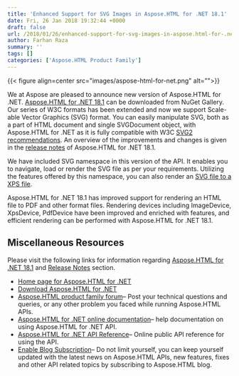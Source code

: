 ```yaml
---
title: 'Enhanced Support for SVG Images in Aspose.HTML for .NET 18.1'
date: Fri, 26 Jan 2018 19:32:44 +0000
draft: false
url: /2018/01/26/enhanced-support-for-svg-images-in-aspose.html-for-.net-18.1/
author: Farhan Raza
summary: ''
tags: []
categories: ['Aspose.HTML Product Family']
---
```




{{< figure align=center src="images/aspose-html-for-net.png" alt="">}}


We at Aspose are pleased to announce new version of Aspose.HTML for .NET. [Aspose.HTML for .NET 18.1][1] can be downloaded from NuGet Gallery. Our series of W3C formats has been extended and now we support Scale-able Vector Graphics (SVG) format. You can easily manipulate SVG, both as a part of HTML document and single SVGDocument object, with Aspose.HTML for .NET as it is fully compatible with W3C [SVG2 recommendations][2]. An overview of the improvements and changes is given in the [release notes][3] of Aspose.HTML for .NET 18.1.

We have included SVG namespace in this version of the API. It enables you to navigate, load or render the SVG file as per your requirements. Utilizing the features offered by this namespace, you can also render an [SVG file to a XPS file][4].

Aspose.HTML for .NET 18.1 has improved support for rendering an HTML file to PDF and other format files. Rendering devices including ImageDevice, XpsDevice, PdfDevice have been improved and enriched with features, and efficient rendering can be performed with Aspose.HTML for .NET 18.1.

## Miscellaneous Resources

Please visit the following links for information regarding [Aspose.HTML for .NET 18.1][5] and [Release Notes][6] section.

*   [Home page for Aspose.HTML for .NET][7]
*   [Download Aspose.HTML for .NET][8]
*   [Aspose.HTML product family forum][9]– Post your technical questions and queries, or any other problem you faced while running Aspose.HTML APIs.
*   [Aspose.HTML for .NET online documentation][10]– help documentation on using Aspose.HTML for .NET API.
*   [Aspose.HTML for .NET API Reference][11]– Online public API reference for using the API.
*   [Enable Blog Subscription][12]– Do not limit yourself, you can keep yourself updated with the latest news on Aspose.HTML APIs, new features, fixes and other API related topics by subscribing to Aspose.HTML blog.




[1]: https://www.nuget.org/packages/Aspose.Html/18.1.0
[2]: https://www.w3.org/TR/SVG2/
[3]: https://docs.aspose.com/
[4]: https://docs.aspose.com/
[5]: https://www.nuget.org/packages/Aspose.Html/18.1.0
[6]: https://docs.aspose.com/
[7]: https://products.aspose.com/html/net
[8]: https://www.nuget.org/packages/Aspose.Html/18.1.0
[9]: https://forum.aspose.com/c/html
[10]: https://docs.aspose.com/display/htmlnet/Home
[11]: https://apireference.aspose.com/net/html
[12]: https://blog.aspose.com/category/aspose-products/aspose-html-product-family/




